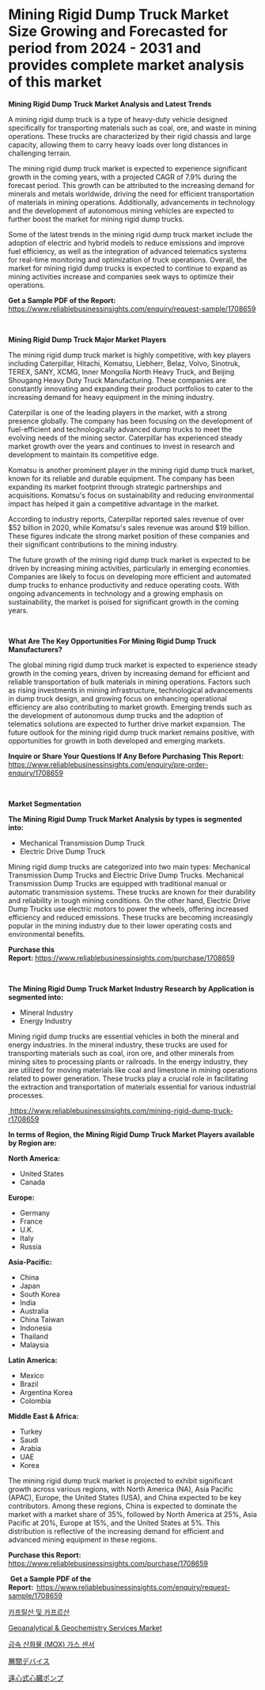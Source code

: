 <p><h1>Mining Rigid Dump Truck Market Size Growing and Forecasted for period from 2024 - 2031 and provides complete market analysis of this market</h1></p><p><strong>Mining Rigid Dump Truck Market Analysis and Latest Trends</strong></p>
<p><p>A mining rigid dump truck is a type of heavy-duty vehicle designed specifically for transporting materials such as coal, ore, and waste in mining operations. These trucks are characterized by their rigid chassis and large capacity, allowing them to carry heavy loads over long distances in challenging terrain.</p><p>The mining rigid dump truck market is expected to experience significant growth in the coming years, with a projected CAGR of 7.9% during the forecast period. This growth can be attributed to the increasing demand for minerals and metals worldwide, driving the need for efficient transportation of materials in mining operations. Additionally, advancements in technology and the development of autonomous mining vehicles are expected to further boost the market for mining rigid dump trucks.</p><p>Some of the latest trends in the mining rigid dump truck market include the adoption of electric and hybrid models to reduce emissions and improve fuel efficiency, as well as the integration of advanced telematics systems for real-time monitoring and optimization of truck operations. Overall, the market for mining rigid dump trucks is expected to continue to expand as mining activities increase and companies seek ways to optimize their operations.</p></p>
<p><strong>Get a Sample PDF of the Report:&nbsp;</strong> <a href="https://www.reliablebusinessinsights.com/enquiry/request-sample/1708659">https://www.reliablebusinessinsights.com/enquiry/request-sample/1708659</a></p>
<p>&nbsp;</p>
<p><strong>Mining Rigid Dump Truck Major Market Players</strong></p>
<p><p>The mining rigid dump truck market is highly competitive, with key players including Caterpillar, Hitachi, Komatsu, Liebherr, Belaz, Volvo, Sinotruk, TEREX, SANY, XCMG, Inner Mongolia North Heavy Truck, and Beijing Shougang Heavy Duty Truck Manufacturing. These companies are constantly innovating and expanding their product portfolios to cater to the increasing demand for heavy equipment in the mining industry.</p><p>Caterpillar is one of the leading players in the market, with a strong presence globally. The company has been focusing on the development of fuel-efficient and technologically advanced dump trucks to meet the evolving needs of the mining sector. Caterpillar has experienced steady market growth over the years and continues to invest in research and development to maintain its competitive edge.</p><p>Komatsu is another prominent player in the mining rigid dump truck market, known for its reliable and durable equipment. The company has been expanding its market footprint through strategic partnerships and acquisitions. Komatsu's focus on sustainability and reducing environmental impact has helped it gain a competitive advantage in the market.</p><p>According to industry reports, Caterpillar reported sales revenue of over $52 billion in 2020, while Komatsu's sales revenue was around $19 billion. These figures indicate the strong market position of these companies and their significant contributions to the mining industry.</p><p>The future growth of the mining rigid dump truck market is expected to be driven by increasing mining activities, particularly in emerging economies. Companies are likely to focus on developing more efficient and automated dump trucks to enhance productivity and reduce operating costs. With ongoing advancements in technology and a growing emphasis on sustainability, the market is poised for significant growth in the coming years.</p></p>
<p>&nbsp;</p>
<p><strong>What Are The Key Opportunities For Mining Rigid Dump Truck Manufacturers?</strong></p>
<p><p>The global mining rigid dump truck market is expected to experience steady growth in the coming years, driven by increasing demand for efficient and reliable transportation of bulk materials in mining operations. Factors such as rising investments in mining infrastructure, technological advancements in dump truck design, and growing focus on enhancing operational efficiency are also contributing to market growth. Emerging trends such as the development of autonomous dump trucks and the adoption of telematics solutions are expected to further drive market expansion. The future outlook for the mining rigid dump truck market remains positive, with opportunities for growth in both developed and emerging markets.</p></p>
<p><strong>Inquire or Share Your Questions If Any Before Purchasing This Report:</strong> <a href="https://www.reliablebusinessinsights.com/enquiry/pre-order-enquiry/1708659">https://www.reliablebusinessinsights.com/enquiry/pre-order-enquiry/1708659</a></p>
<p>&nbsp;</p>
<p><strong>Market Segmentation</strong></p>
<p><strong>The Mining Rigid Dump Truck Market Analysis by types is segmented into:</strong></p>
<p><ul><li>Mechanical Transmission Dump Truck</li><li>Electric Drive Dump Truck</li></ul></p>
<p><p>Mining rigid dump trucks are categorized into two main types: Mechanical Transmission Dump Trucks and Electric Drive Dump Trucks. Mechanical Transmission Dump Trucks are equipped with traditional manual or automatic transmission systems. These trucks are known for their durability and reliability in tough mining conditions. On the other hand, Electric Drive Dump Trucks use electric motors to power the wheels, offering increased efficiency and reduced emissions. These trucks are becoming increasingly popular in the mining industry due to their lower operating costs and environmental benefits.</p></p>
<p><strong>Purchase this Report:&nbsp;</strong><a href="https://www.reliablebusinessinsights.com/purchase/1708659">https://www.reliablebusinessinsights.com/purchase/1708659</a></p>
<p>&nbsp;</p>
<p><strong>The Mining Rigid Dump Truck Market Industry Research by Application is segmented into:</strong></p>
<p><ul><li>Mineral Industry</li><li>Energy Industry</li></ul></p>
<p><p>Mining rigid dump trucks are essential vehicles in both the mineral and energy industries. In the mineral industry, these trucks are used for transporting materials such as coal, iron ore, and other minerals from mining sites to processing plants or railroads. In the energy industry, they are utilized for moving materials like coal and limestone in mining operations related to power generation. These trucks play a crucial role in facilitating the extraction and transportation of materials essential for various industrial processes.</p></p>
<p><a href="https://www.reliablebusinessinsights.com/mining-rigid-dump-truck-r1708659">&nbsp;https://www.reliablebusinessinsights.com/mining-rigid-dump-truck-r1708659</a></p>
<p><strong>In terms of Region, the Mining Rigid Dump Truck Market Players available by Region are:</strong></p>
<p>
    <p> <strong> North America: </strong>
        <ul>
            <li>United States</li>
            <li>Canada</li>
        </ul>
        </p> 
    <p> <strong> Europe: </strong>
        <ul>
            <li>Germany</li>
            <li>France</li>
            <li>U.K.</li>
            <li>Italy</li>
            <li>Russia</li>
        </ul>
        </p> 
    <p> <strong> Asia-Pacific: </strong>
        <ul>
            <li>China</li>
            <li>Japan</li>
            <li>South Korea</li>
            <li>India</li>
            <li>Australia</li>
            <li>China Taiwan</li>
            <li>Indonesia</li>
            <li>Thailand</li>
            <li>Malaysia</li>
        </ul>
        </p> 
    <p> <strong> Latin America: </strong>
        <ul>
            <li>Mexico</li>
            <li>Brazil</li>
            <li>Argentina Korea</li>
            <li>Colombia</li>
        </ul>
        </p> 
    <p> <strong> Middle East & Africa: </strong>
        <ul>
            <li>Turkey</li>
            <li>Saudi</li>
            <li>Arabia</li>
            <li>UAE</li>
            <li>Korea</li>
        </ul>
    </p>
    </p>
<p><p>The mining rigid dump truck market is projected to exhibit significant growth across various regions, with North America (NA), Asia Pacific (APAC), Europe, the United States (USA), and China expected to be key contributors. Among these regions, China is expected to dominate the market with a market share of 35%, followed by North America at 25%, Asia Pacific at 20%, Europe at 15%, and the United States at 5%. This distribution is reflective of the increasing demand for efficient and advanced mining equipment in these regions.</p></p>
<p><strong>Purchase this Report: </strong><a href="https://www.reliablebusinessinsights.com/purchase/1708659">https://www.reliablebusinessinsights.com/purchase/1708659</a></p>
<p>&nbsp;<strong>Get a Sample PDF of the Report:&nbsp;&nbsp;</strong><a href="https://www.reliablebusinessinsights.com/enquiry/request-sample/1708659">https://www.reliablebusinessinsights.com/enquiry/request-sample/1708659</a></p>
<p><strong></strong></p>
<p><p><a href="https://github.com/risastia4/Market-Research-Report-List-1/blob/main/2879983111970.md">카프릴산 및 카프르산</a></p><p><a href="https://github.com/timeliteaut/Market-Research-Report-List-3/blob/main/geoanalytical-geochemistry-services-market.md">Geoanalytical & Geochemistry Services Market</a></p><p><a href="https://github.com/amuji413411/Market-Research-Report-List-1/blob/main/3317585111969.md">금속 산화물 (MOX) 가스 센서</a></p><p><a href="https://github.com/BrionnaBoyle/Market-Research-Report-List-1/blob/main/4215609125551.md">層間デバイス</a></p><p><a href="https://github.com/lababdou/Market-Research-Report-List-4/blob/main/5454625125552.md">遠心式心臓ポンプ</a></p></p>